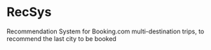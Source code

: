 # RecSys
Recommendation System for Booking.com multi-destination trips, to recommend the last city to be booked
